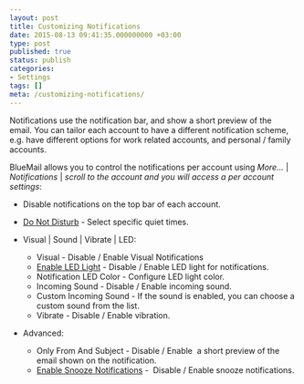 ```yaml
---
layout: post
title: Customizing Notifications
date: 2015-08-13 09:41:35.000000000 +03:00
type: post
published: true
status: publish
categories:
- Settings
tags: []
meta: /customizing-notifications/
---
```


Notifications use the notification bar, and show a short preview of the email. You can tailor each account to have a different notification scheme, e.g. have different options for work related accounts, and personal / family accounts.

BlueMail allows you to control the notifications per account using *More...* \| *Notifications* \| *scroll to the account and you will access a per account settings*:

* Disable notifications on the top bar of each account.
* [Do Not Disturb](/disable-notifications-for-given-times/) - Select specific quiet times.
* Visual \| Sound \| Vibrate \| LED: 

    * Visual - Disable / Enable Visual Notifications
    * [Enable LED Light](/configure-leds-notification/) - Disable / Enable LED light for notifications.
    * Notification LED Color - Configure LED light color.
    * Incoming Sound - Disable / Enable incoming sound.
    * Custom Incoming Sound - If the sound is enabled, you can choose a custom sound from the list.
    * Vibrate - Disable / Enable vibration.
* Advanced:
    * Only From And Subject - Disable / Enable  a short preview of the email shown on the notification.
    * [Enable Snooze Notifications](/snooze-notifications-or-reminders/) -  Disable / Enable snooze notifications.
